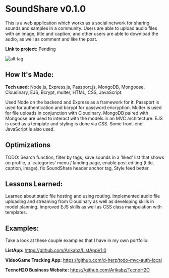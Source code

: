 # SoundShare v0.1.0
This is a web application which works as a social network for sharing sounds and samples in a community. Users are able to upload audio files with an image, title and caption, and other users are able to download the audio, as well as comment and like the post. 

**Link to project:** Pending

  ![alt tag](SoundShareV0.1.0.gif)

## How It's Made:

**Tech used:** Node.js, Express.js, Passport.js, MongoDB, Mongoose, Cloudinary, EJS, Bcrypt, multer, HTML, CSS, JavaScript.

Used Node on the backend and Express as a framework for it. Passport is used for authentication and bcrypt for password encryption. Multer is used for file uploads in conjunction with Cloudinary. MongoDB paired with Mongoose are used to interact with the models.in an MVC architecture. EJS is used as a template and styling is done via CSS. Some front-end JavaScript is also used.

## Optimizations

TODO: Search function, filter by tags, save sounds in a 'liked' list that shows on profile, a 'categories' menu / landing page, enable post editing (title, caption, image), fix SoundShare header anchor tag, Style feed better.

## Lessons Learned:

Learned about static file hosting and using routing. Implemented audio file uploading and streaming from Cloudinary as well as developing skills in model planning. Improved EJS skills as well as CSS class manipulation with templates. 

## Examples:
Take a look at these couple examples that I have in my own portfolio:

**ListApp:** https://github.com/Arikabz/ListAppV1.0

**VideoGame Tracking App:** https://github.com/d-herz/todo-mvc-auth-local

**TecnoH2O Business Website:** https://github.com/Arikabz/TecnoH2O

